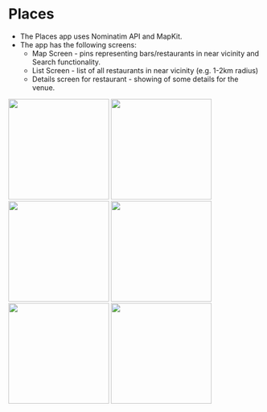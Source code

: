 # Places
- The Places app uses Nominatim API and MapKit.
- The app has the following screens:
  - Map Screen - pins representing bars/restaurants in near vicinity and Search functionality.
  - List Screen - list of all restaurants in near vicinity (e.g. 1-2km radius)
  - Details screen for restaurant - showing of some details for the venue.
  
<p float="left">
  <img src="https://user-images.githubusercontent.com/53311325/230587076-a515212c-174a-49a5-ae05-bd756f0a6442.jpeg" width="200">
  <img src="https://user-images.githubusercontent.com/53311325/230575468-747f39d5-dbfd-4aae-89b8-58228033ff04.jpeg" width="200">
  <img src="https://user-images.githubusercontent.com/53311325/230575472-e035f71d-ed36-4960-aa3b-10b3995bf625.jpeg" width="200">
  <img src="https://user-images.githubusercontent.com/53311325/230575474-dbc5836e-b777-4910-b228-ae8d21d5b92d.jpeg" width="200">
  <img src="https://user-images.githubusercontent.com/53311325/230575478-18fdd1ec-c434-4039-9811-858aa95654a2.jpeg" width="200">
  <img src="https://user-images.githubusercontent.com/53311325/230575480-718fccb1-e440-4453-afca-b161119621cc.jpeg" width="200">
</p>

